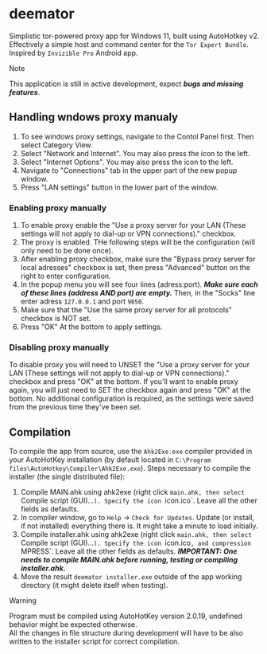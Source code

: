 # **deemator**
Simplistic tor-powered proxy app for Windows 11, built using AutoHotkey v2.  
Effectively a simple host and command center for the `Tor Expert Bundle`.  
Inspired by `Invizible Pro` Android app.
> [!NOTE]
> This application is still in active development, expect ***bugs and missing features***.
## Handling wndows proxy manualy
1. To see windows proxy settings, navigate to the Contol Panel first. Then select Category View.
2. Select "Network and Internet". You may also press the icon to the left.
3. Select "Internet Options". You may also press the icon to the left.
4. Navigate to "Connections" tab in the upper part of the new popup window.
5. Press "LAN settings" button in the lower part of the window.
### Enabling proxy manually
1. To enable proxy enable the "Use a proxy server for your LAN (These settings will not apply to dial-up or VPN connections)." checkbox.
2. The proxy is enabled. THe following steps will be the configuration (will only need to be done once).
3. After enabling proxy checkbox, make sure the "Bypass proxy server for local adresses" checkbox is set, then press "Advanced" button on the right to enter configuration.
4. In the popup menu you will see four lines (adress:port). ***Make sure each of these lines (address AND port) are empty.*** Then, in the "Socks" line enter adress `127.0.0.1` and port `9050`.
5. Make sure that the "Use the same proxy server for all protocols" checkbox is NOT set.
6. Press "OK" At the bottom to apply settings.
### Disabling proxy manually
To disable proxy you will need to UNSET the "Use a proxy server for your LAN (These settings will not apply to dial-up or VPN connections)." checkbox and press "OK" at the bottom. If you'll want to enable proxy again, you will just need to SET the checkbox again and press "OK" at the bottom. No additional configuration is required, as the settings were saved from the previous time they've been set.
## Compilation
To compile the app from source, use the `Ahk2Exe.exe` compiler provided in your AutoHotKey installation (by default located in `C:\Program files\AutoHotkey\Compiler\Ahk2Exe.exe`).
Steps necessary to compile the installer (the single distributed file):
1. Compile MAIN.ahk using ahk2exe (right click `main.ahk, then select `Compile script (GUI)...`). Specify the icon `icon.ico`. Leave all the other fields as defaults.
2. In compiler window, go to `Help` -> `Check for Updates`. Update (or install, if not installed) everything there is. It might take a minute to load initially.
3. Compile installer.ahk using ahk2exe (right click `main.ahk, then select `Compile script (GUI)...`). Specify the icon `icon.ico`, and compression `MPRESS`. Leave all the other fields as defaults. ***IMPORTANT: One needs to compile MAIN.ahk before running, testing or compiling installer.ahk.***
4. Move the result `deemator installer.exe` outside of the app working directory (it might delete itself when testing).

> [!WARNING]
> Program must be compiled using AutoHotKey version 2.0.19, undefined behavior might be expected otherwise.  
> All the changes in file structure during development will have to be also written to the installer script for correct compilation.
